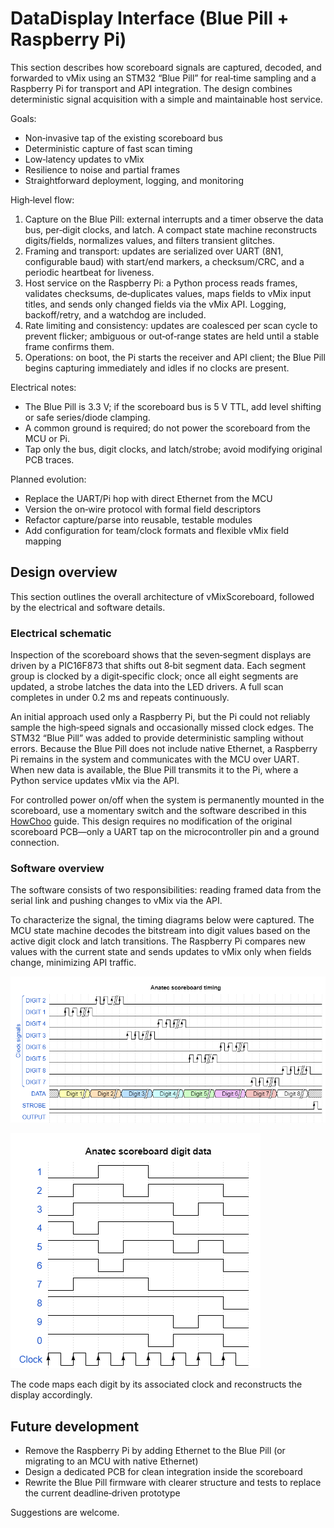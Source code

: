 # DataDisplay Interface (Blue Pill + Raspberry Pi)

This section describes how scoreboard signals are captured, decoded, and forwarded to vMix using an STM32 “Blue Pill” for real‑time sampling and a Raspberry Pi for transport and API integration. The design combines deterministic signal acquisition with a simple and maintainable host service.

Goals:
- Non‑invasive tap of the existing scoreboard bus
- Deterministic capture of fast scan timing
- Low‑latency updates to vMix
- Resilience to noise and partial frames
- Straightforward deployment, logging, and monitoring

High‑level flow:
1. Capture on the Blue Pill: external interrupts and a timer observe the data bus, per‑digit clocks, and latch. A compact state machine reconstructs digits/fields, normalizes values, and filters transient glitches.
2. Framing and transport: updates are serialized over UART (8N1, configurable baud) with start/end markers, a checksum/CRC, and a periodic heartbeat for liveness.
3. Host service on the Raspberry Pi: a Python process reads frames, validates checksums, de‑duplicates values, maps fields to vMix input titles, and sends only changed fields via the vMix API. Logging, backoff/retry, and a watchdog are included.
4. Rate limiting and consistency: updates are coalesced per scan cycle to prevent flicker; ambiguous or out‑of‑range states are held until a stable frame confirms them.
5. Operations: on boot, the Pi starts the receiver and API client; the Blue Pill begins capturing immediately and idles if no clocks are present.

Electrical notes:
- The Blue Pill is 3.3 V; if the scoreboard bus is 5 V TTL, add level shifting or safe series/diode clamping.
- A common ground is required; do not power the scoreboard from the MCU or Pi.
- Tap only the bus, digit clocks, and latch/strobe; avoid modifying original PCB traces.

Planned evolution:
- Replace the UART/Pi hop with direct Ethernet from the MCU
- Version the on‑wire protocol with formal field descriptors
- Refactor capture/parse into reusable, testable modules
- Add configuration for team/clock formats and flexible vMix field mapping

## Design overview
This section outlines the overall architecture of vMixScoreboard, followed by the electrical and software details.

### Electrical schematic
Inspection of the scoreboard shows that the seven‑segment displays are driven by a PIC16F873 that shifts out 8‑bit segment data. Each segment group is clocked by a digit‑specific clock; once all eight segments are updated, a strobe latches the data into the LED drivers. A full scan completes in under 0.2 ms and repeats continuously.

An initial approach used only a Raspberry Pi, but the Pi could not reliably sample the high‑speed signals and occasionally missed clock edges. The STM32 “Blue Pill” was added to provide deterministic sampling without errors. Because the Blue Pill does not include native Ethernet, a Raspberry Pi remains in the system and communicates with the MCU over UART. When new data is available, the Blue Pill transmits it to the Pi, where a Python service updates vMix via the API.

For controlled power on/off when the system is permanently mounted in the scoreboard, use a momentary switch and the software described in this [HowChoo](https://howchoo.com/g/mwnlytk3zmm/how-to-add-a-power-button-to-your-raspberry-pi) guide. This design requires no modification of the original scoreboard PCB—only a UART tap on the microcontroller pin and a ground connection.

### Software overview
The software consists of two responsibilities: reading framed data from the serial link and pushing changes to vMix via the API.

To characterize the signal, the timing diagrams below were captured. The MCU state machine decodes the bitstream into digit values based on the active digit clock and latch transitions. The Raspberry Pi compares new values with the current state and sends updates to vMix only when fields change, minimizing API traffic.

![image info](/figures/anatec_scoreboard_timing.png)

![image info](/figures/anatec_scoreboard_digit_data.png)

The code maps each digit by its associated clock and reconstructs the display accordingly.

## Future development
- Remove the Raspberry Pi by adding Ethernet to the Blue Pill (or migrating to an MCU with native Ethernet)
- Design a dedicated PCB for clean integration inside the scoreboard
- Rewrite the Blue Pill firmware with clearer structure and tests to replace the current deadline‑driven prototype

Suggestions are welcome.
